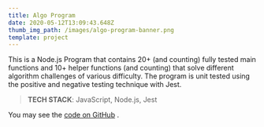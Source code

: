 ```yaml
---
title: Algo Program
date: 2020-05-12T13:09:43.648Z
thumb_img_path: /images/algo-program-banner.png
template: project
---
```

This is a Node.js Program that contains 20+ (and counting) fully tested main functions and 10+ helper functions (and counting) that solve different algorithm challenges of various difficulty. The program is unit tested using the positive and negative testing technique with Jest.

> **TECH STACK**: JavaScript, Node.js, Jest

You may see the [code on GitHub](https://github.com/Samson-Ludo/algo-program) .